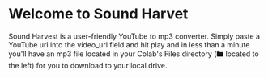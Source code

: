 # Welcome to Sound Harvet
Sound Harvest is a user-friendly YouTube to mp3 converter. Simply paste a YouTube url into the video_url field and hit play and in less than a minute you'll have an mp3 file located in your Colab's Files directory (🖿 located to the left) for you to download to your local drive.
